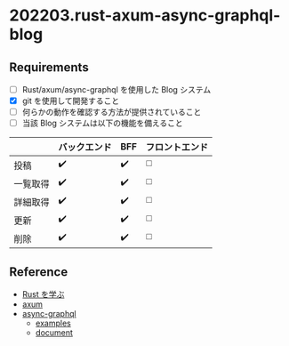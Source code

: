 # 202203.rust-axum-async-graphql-blog

## Requirements

- [ ] Rust/axum/async-graphql を使用した Blog システム
- [X] git を使用して開発すること
- [ ] 何らかの動作を確認する方法が提供されていること
- [ ] 当該 Blog システムは以下の機能を備えること

| | バックエンド | BFF | フロントエンド |
| -- | -- | -- | -- |
| 投稿 | ✔️ | ✔️ | ◻️ |
| 一覧取得 | ✔️ | ✔️ | ◻️ |
| 詳細取得 | ✔️ | ✔️ | ◻️ |
| 更新 | ✔️ | ✔️ | ◻️ |
| 削除 | ✔️ | ✔️ | ◻️ |

## Reference

- [Rust を学ぶ](https://www.rust-lang.org/ja/learn)
- [axum](https://github.com/tokio-rs/axum)
- [async-graphql](https://github.com/async-graphql/async-graphql)
    - [examples](https://github.com/async-graphql/examples)
    - [document](https://async-graphql.github.io/async-graphql/en/index.html)
